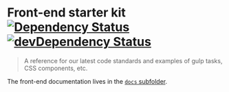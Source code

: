 Front-end starter kit [![Dependency Status](https://david-dm.org/springload/frontend-starter-kit.svg?style=flat-square)](https://david-dm.org/springload/frontend-starter-kit) [![devDependency Status](https://david-dm.org/springload/frontend-starter-kit/dev-status.svg?style=flat-square)](https://david-dm.org/springload/frontend-starter-kit#info=devDependencies)
=====================

> A reference  for our latest code standards and examples of gulp tasks, CSS components, etc.

The front-end documentation lives in the [`docs` subfolder](https://github.com/springload/frontend-starter-kit/tree/master/docs).
